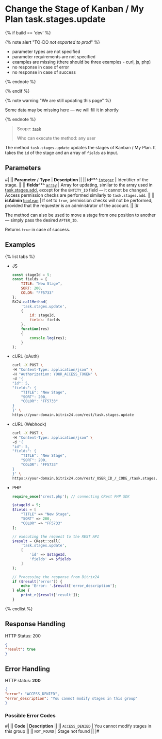 # Change the Stage of Kanban / My Plan task.stages.update

{% if build == 'dev' %}

{% note alert "TO-DO _not exported to prod_" %}

- parameter types are not specified
- parameter requirements are not specified
- examples are missing (there should be three examples - curl, js, php)
- no response in case of error
- no response in case of success
 
{% endnote %}

{% endif %}

{% note warning "We are still updating this page" %}

Some data may be missing here — we will fill it in shortly

{% endnote %}

> Scope: [`task`](../../scopes/permissions.md)
>
> Who can execute the method: any user

The method `task.stages.update` updates the stages of Kanban / My Plan. It takes the `id` of the stage and an array of `fields` as input.

## Parameters

#|
|| **Parameter** / **Type** | **Description** ||
|| **id^*^**
[`integer`](../../data-types.md) | Identifier of the stage. ||
|| **fields^*^**
[`array`](../../data-types.md) | Array for updating, similar to the array used in [task.stages.add](./task-stages-add.md), except for the `ENTITY_ID` field — it cannot be changed. Access permission checks are performed similarly to `task.stages.add`. ||
|| **isAdmin**
[`boolean`](../../data-types.md) | If set to `true`, permission checks will not be performed, provided that the requester is an administrator of the account. ||
|#

The method can also be used to move a stage from one position to another — simply pass the desired `AFTER_ID`.

Returns `true` in case of success.

## Examples

{% list tabs %}

- JS
    ```js
    const stageId = 5;
    const fields = {
        TITLE: "New Stage",
        SORT: 200,
        COLOR: "FF5733"
    };
    BX24.callMethod(
        'task.stages.update',
        {
            id: stageId,
            fields: fields
        },
        function(res)
        {
            console.log(res);
        }
    );
    ```

- cURL (oAuth)
    ```bash
    curl -X POST \
    -H "Content-Type: application/json" \
    -H "Authorization: YOUR_ACCESS_TOKEN" \
    -d '{
    "id": 5,
    "fields": {
        "TITLE": "New Stage",
        "SORT": 200,
        "COLOR": "FF5733"
    }
    }' \
    https://your-domain.bitrix24.com/rest/task.stages.update
    ```

- cURL (Webhook)
    ```bash
    curl -X POST \
    -H "Content-Type: application/json" \
    -d '{
    "id": 5,
    "fields": {
        "TITLE": "New Stage",
        "SORT": 200,
        "COLOR": "FF5733"
    }
    }' \
    https://your-domain.bitrix24.com/rest/_USER_ID_/_CODE_/task.stages.update
    ```

- PHP
    ```php
    require_once('crest.php'); // connecting CRest PHP SDK

    $stageId = 5;
    $fields = [
        "TITLE" => "New Stage",
        "SORT" => 200,
        "COLOR" => "FF5733"
    ];

    // executing the request to the REST API
    $result = CRest::call(
        'task.stages.update',
        [
            'id' => $stageId,
            'fields' => $fields
        ]
    );

    // Processing the response from Bitrix24
    if ($result['error']) {
        echo 'Error: '.$result['error_description'];
    } else {
        print_r($result['result']);
    }
    ```

{% endlist %}

## Response Handling

HTTP Status: 200

```json
{
"result": true
}
```

## Error Handling

HTTP status: **200**

```json
{
"error": "ACCESS_DENIED",
"error_description": "You cannot modify stages in this group"
}
```

### Possible Error Codes

#|
|| **Code** | **Description** ||
|| `ACCESS_DENIED` | You cannot modify stages in this group ||
|| `NOT_FOUND` | Stage not found ||
|#